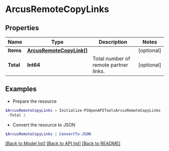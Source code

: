 # ArcusRemoteCopyLinks
## Properties

Name | Type | Description | Notes
------------ | ------------- | ------------- | -------------
**Items** | [**ArcusRemoteCopyLink[]**](ArcusRemoteCopyLink.md) |  | [optional] 
**Total** | **Int64** | Total number of remote partner links. | [optional] 

## Examples

- Prepare the resource
```powershell
$ArcusRemoteCopyLinks = Initialize-PSOpenAPIToolsArcusRemoteCopyLinks  -Items null `
 -Total 1
```

- Convert the resource to JSON
```powershell
$ArcusRemoteCopyLinks | ConvertTo-JSON
```

[[Back to Model list]](../README.md#documentation-for-models) [[Back to API list]](../README.md#documentation-for-api-endpoints) [[Back to README]](../README.md)

